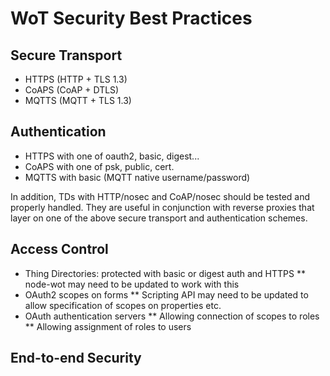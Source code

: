 # WoT Security Best Practices

## Secure Transport

* HTTPS (HTTP + TLS 1.3) 
* CoAPS (CoAP + DTLS) 
* MQTTS (MQTT + TLS 1.3) 

## Authentication

* HTTPS with one of oauth2, basic, digest...
* CoAPS with one of psk, public, cert.
* MQTTS with basic (MQTT native username/password)

In addition, TDs with HTTP/nosec and CoAP/nosec should be tested and properly handled.
They are useful in conjunction with reverse proxies that layer on one of the above secure
transport and authentication schemes.

## Access Control

* Thing Directories: protected with basic or digest auth and HTTPS
** node-wot may need to be updated to work with this
* OAuth2 scopes on forms
** Scripting API may need to be updated to allow specification of scopes on properties etc.
* OAuth authentication servers
** Allowing connection of scopes to roles
** Allowing assignment of roles to users

## End-to-end Security
